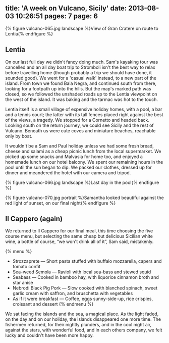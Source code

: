 title: 'A week on Vulcano, Sicily'
date: 2013-08-03 10:26:51
pages: 7
page: 6
---

{% figure vulcano-065.jpg landscape %}View of Gran Cratere on route to Lentia{% endfigure %}

## Lentia

On our last full day we didn't fancy doing much. Sam's kayaking tour was cancelled and an all day boat trip to Stromboli isn't the best way to relax before travelling home (though probably a trip we should have done, it sounded good). We went for a 'casual walk' instead, to a new part of the island. From town we found Baia Negra, and continued south from there, looking for a footpath up into the hills. But the map's marked path was closed, so we followed the unshaded roads up to the Lentia viewpoint on the west of the island. It was baking and the tarmac was hot to the touch.

Lentia itself is a small village of expensive holiday homes, with a pool, a bar and a tennis court; the latter with its tall fences placed right against the best of the views, a tragedy. We stopped for a Cornetto and headed back. Looking south on the return journey, we could see Sicily and the rest of Vulcano. Beneath us were cute coves and miniature beaches, reachable only by boat.

It wouldn't be a Sam and Paul holiday unless we had some fresh bread, cheese and salami as a cheap picnic lunch from the local supermarket. We picked up some snacks and Malvasia for home too, and enjoyed a homemade lunch on our hotel balcony. We spent our remaining hours in the pool until the sun began to dip. We packed our clothes, dressed up for dinner and meandered the hotel with our camera and tripod.

{% figure vulcano-066.jpg landscape %}Last day in the pool{% endfigure %}

{% figure vulcano-070.jpg portrait %}Samantha looked beautiful against the red light of sunset, on our final night{% endfigure %}

## Il Cappero (again)

We returned to Il Cappero for our final meal, this time choosing the five course menu, but selecting the same cheap but delicious Sicilian white wine, a bottle of course, “we won't drink all of it”, Sam said, mistakenly.

{% menu %}
* Strozzaprete — Short pasta stuffed with buffalo mozzarella, capers and tomato confit
* Sea-weed Semola — Ravioli with local sea-bass and stewed squid
* Seabass — Cooked in bamboo hay, with liquorice cinnamon broth and star anise
* Nebrodi Black Pig Pork — Slow cooked with blanched spinach, sweet garlic cream with saffron, and bruschetta with vegetables
* As if it were breakfast — Coffee, eggs sunny-side-up, rice crispies, croissant and dessert
{% endmenu %}

We sat facing the islands and the sea, a magical place. As the light faded, on the day and on our holiday, the islands disappeared one more time. The fishermen returned, for their nightly plunders, and in the cool night air, against the stars, with wonderful food, and in each others company, we felt lucky and couldn't have been more happy.
